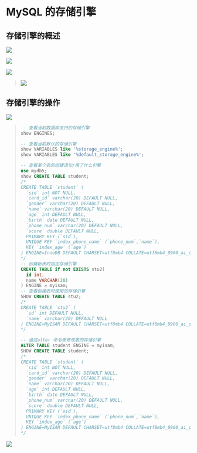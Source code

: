 # MySQL 的存储引擎

## 存储引擎的概述

![](/Users/guohaojin/Desktop/春招-招聘-计算基础总结/数据库/imgs/0存储引擎.png)

![](/Users/guohaojin/Desktop/春招-招聘-计算基础总结/数据库/imgs/0存储引擎-分类.png)

![](/Users/guohaojin/Desktop/春招-招聘-计算基础总结/数据库/imgs/0存储引擎-分类2.png)

> ![](/Users/guohaojin/Desktop/春招-招聘-计算基础总结/数据库/imgs/0存储引擎2.png)





## 存储引擎的操作

![](/Users/guohaojin/Desktop/春招-招聘-计算基础总结/数据库/imgs/0存储引擎-操作.png)

> ```sql
> -- 查看当前数据库支持的存储引擎 
> show ENGINES;
> 
> -- 查看当前默认的存储引擎
> show VARIABLES like '%storage_engine%';
> show VARIABLES like '%default_storage_engine%';
> 
> -- 查看某个表的创建语句/用了什么引擎
> use mydb5;
> show CREATE TABLE student;
> /*
> CREATE TABLE `student` (
>   `sid` int NOT NULL,
>   `card_id` varchar(20) DEFAULT NULL,
>   `gender` varchar(20) DEFAULT NULL,
>   `name` varchar(20) DEFAULT NULL,
>   `age` int DEFAULT NULL,
>   `birth` date DEFAULT NULL,
>   `phone_num` varchar(20) DEFAULT NULL,
>   `score` double DEFAULT NULL,
>   PRIMARY KEY (`sid`),
>   UNIQUE KEY `index_phone_name` (`phone_num`,`name`),
>   KEY `index_age` (`age`)
> ) ENGINE=InnoDB DEFAULT CHARSET=utf8mb4 COLLATE=utf8mb4_0900_ai_ci
> */
> -- 创建新表时指定存储引擎 
> CREATE TABLE if not EXISTS stu2(
> 	id int,
> 	name VARCHAR(20)
> ) ENGINE = myisam;
> -- 查看创建表时使用的存储引擎
> SHOW CREATE TABLE stu2;
> /*
> CREATE TABLE `stu2` (
>   `id` int DEFAULT NULL,
>   `name` varchar(20) DEFAULT NULL
> ) ENGINE=MyISAM DEFAULT CHARSET=utf8mb4 COLLATE=utf8mb4_0900_ai_ci
> */
> 
> -- 通过alter 命令来修改表的存储引擎 
> ALTER TABLE student ENGINE = myisam;
> SHOW CREATE TABLE student;
> /*
> CREATE TABLE `student` (
>   `sid` int NOT NULL,
>   `card_id` varchar(20) DEFAULT NULL,
>   `gender` varchar(20) DEFAULT NULL,
>   `name` varchar(20) DEFAULT NULL,
>   `age` int DEFAULT NULL,
>   `birth` date DEFAULT NULL,
>   `phone_num` varchar(20) DEFAULT NULL,
>   `score` double DEFAULT NULL,
>   PRIMARY KEY (`sid`),
>   UNIQUE KEY `index_phone_name` (`phone_num`,`name`),
>   KEY `index_age` (`age`)
> ) ENGINE=MyISAM DEFAULT CHARSET=utf8mb4 COLLATE=utf8mb4_0900_ai_ci
> */
> 
> ```

![](/Users/guohaojin/Desktop/春招-招聘-计算基础总结/数据库/imgs/0存储引擎-操作2.png)













